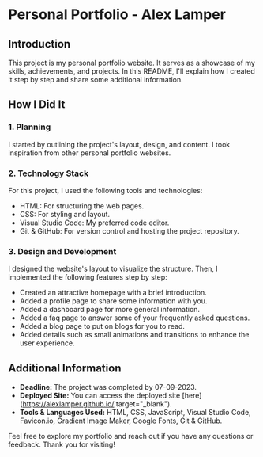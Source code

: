 # Personal Portfolio - Alex Lamper

## Introduction
This project is my personal portfolio website. It serves as a showcase of my skills, achievements, and projects. In this README, I'll explain how I created it step by step and share some additional information.

## How I Did It
### 1. Planning
I started by outlining the project's layout, design, and content. I took inspiration from other personal portfolio websites.

### 2. Technology Stack
For this project, I used the following tools and technologies:
- HTML: For structuring the web pages.
- CSS: For styling and layout.
- Visual Studio Code: My preferred code editor.
- Git & GitHub: For version control and hosting the project repository.

### 3. Design and Development
I designed the website's layout to visualize the structure. Then, I implemented the following features step by step:
- Created an attractive homepage with a brief introduction.
- Added a profile page to share some information with you.
- Added a dashboard page for more general information.
- Added a faq page to answer some of your frequently asked questions.
- Added a blog page to put on blogs for you to read.
- Added details such as small animations and transitions to enhance the user experience.

## Additional Information
- **Deadline:** The project was completed by 07-09-2023.
- **Deployed Site:** You can access the deployed site [here](https://alexlamper.github.io/ target="_blank").
- **Tools & Languages Used:** HTML, CSS, JavaScript, Visual Studio Code, Favicon.io, Gradient Image Maker, Google Fonts,  Git & GitHub.

Feel free to explore my portfolio and reach out if you have any questions or feedback. Thank you for visiting!
